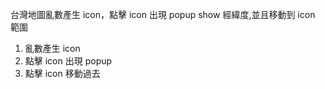 台灣地圖亂數產生 icon，點擊 icon 出現 popup show 經緯度,並且移動到 icon 範圍

1. 亂數產生 icon
2. 點擊 icon 出現 popup
3. 點擊 icon 移動過去
